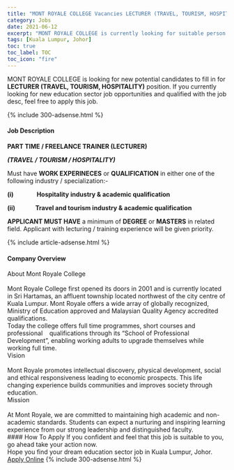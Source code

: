 ```yaml
---
title: "MONT ROYALE COLLEGE Vacancies LECTURER (TRAVEL, TOURISM, HOSPITALITY)" 
category: Jobs 
date: 2021-06-12 
excerpt: "MONT ROYALE COLLEGE is currently looking for suitable person to fill in the LECTURER (TRAVEL, TOURISM, HOSPITALITY) which positioned at Kuala Lumpur, Johor" 
tags: [Kuala Lumpur, Johor] 
toc: true 
toc_label: TOC 
toc_icon: "fire" 
--- 
```


<p>MONT ROYALE COLLEGE is looking for new potential candidates to fill in for <b>LECTURER (TRAVEL, TOURISM, HOSPITALITY)</b> position. If you currently looking for new education sector job opportunities and qualified with the job desc, feel free to apply this job.
</p>{% include 300-adsense.html %} 
<div><div><h4>Job Description</h4></div><div><div><span><div><p><strong>PART TIME / FREELANCE TRAINER (LECTURER)</strong></p><p><strong><em>(TRAVEL / TOURISM / HOSPITALITY)</em></strong></p><p>Must have <strong>WORK EXPERINECES</strong> or <strong>QUALIFICATION</strong> in either one of the following industry / specialization:-</p><p><strong>(i)&#160;&#160;&#160;&#160;&#160;&#160;&#160;&#160;&#160;&#160;&#160;&#160;&#160;&#160;&#160;&#160;Hospitality industry &amp; academic qualification</strong></p><p><strong>(ii)&#160;&#160;&#160;&#160;&#160;&#160;&#160;&#160;&#160;&#160;&#160;&#160;&#160;&#160;Travel and tourism industry &amp; academic qualification</strong></p><p><strong>APPLICANT MUST HAVE</strong> a minimum of <strong>DEGREE</strong> or <strong>MASTERS</strong> in related field. Applicant with lecturing / training experience will be given priority.</p></div></span></div></div></div> 
{% include article-adsense.html %} 
<div><div><h4>Company Overview</h4></div><div><div><span><div><div>
<div>
		About Mont Royale College</div>
<div>
<br>
		Mont Royale College first opened its doors in 2001 and is currently located in Sri Hartamas, an affluent township located northwest of the city centre of Kuala Lumpur. Mont Royale offers a wide array of globally recognized, Ministry of Education approved and Malaysian Quality Agency accredited qualifications.</div>
</div>
<div>
	Today the college offers full time programmes, short courses and professional&#160;&#160;&#160; qualifications through its &#8220;School of Professional Development&#8221;, enabling working adults to upgrade themselves while working full time.</div>
<div>
	Vision</div>
<div>
<br>
	Mont Royale promotes intellectual discovery, physical development, social and ethical responsiveness leading to economic prospects. This life changing experience builds communities and improves society through education.</div>
<div>
	Mission</div>
<div>
<br>
	At Mont Royale, we are committed to maintaining high academic and non-academic standards. Students can expect a nurturing and inspiring learning experience from our strong leadership and distinguished faculty.</div></div></span></div></div></div> 
#### How To Apply 
If you confident and feel that this job is suitable to you, go ahead take your action now. <br/> 
Hope you find your dream education sector job in Kuala Lumpur, Johor. <br/> 
<a href="https://www.jobstreet.com.my/en/job/lecturer-travel-tourism-hospitality-4586145?jobId=jobstreet-my-job-4586145" class="btn btn--info" target="_blank" rel="nofollow noopenner">Apply Online</a> 
{% include 300-adsense.html %} 